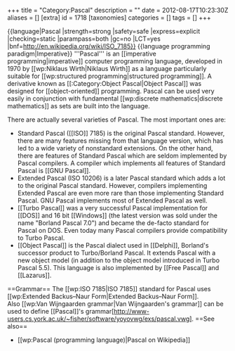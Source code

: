 +++
title = "Category:Pascal"
description = ""
date = 2012-08-17T10:23:30Z
aliases = []
[extra]
id = 1718
[taxonomies]
categories = []
tags = []
+++

{{language|Pascal
|strength=strong
|safety=safe
|express=explicit
|checking=static
|parampass=both
|gc=no
|LCT=yes
|bnf=http://en.wikipedia.org/wiki/ISO_7185}}
{{language programming paradigm|Imperative}}
'''Pascal''' is an [[imperative programming|imperative]] computer programming language, developed in 1970 by [[wp:Niklaus Wirth|Niklaus Wirth]] as a language particularly suitable for [[wp:structured programming|structured programming]]. A derivative known as [[:Category:Object Pascal|Object Pascal]] was designed for [[object-oriented]] programming. Pascal can be used very easily in conjunction with fundamental [[wp:discrete mathematics|discrete mathematics]] as sets are built into the language.

There are actually several varieties of Pascal. The most important ones are:
* Standard Pascal ([[ISO]] 7185) is the original Pascal standard. However, there are many features missing from that language version, which has led to a wide variety of nonstandard extensions. On the other hand, there are features of Standard Pascal which are seldom implemented by Pascal compilers. A compiler which implements all features of Standard Pascal is [[GNU Pascal]].
* Extended Pascal (ISO 10206) is a later Pascal standard which adds a lot to the original Pascal standard. However, compilers implementing Extended Pascal are even more rare than those implementing Standard Pascal. GNU Pascal implements most of Extended Pascal as well.
* [[Turbo Pascal]] was a very successful Pascal implementation for [[DOS]] and 16 bit [[Windows]] (the latest version was sold under the name "Borland Pascal 7.0") and became the de-facto standard for Pascal on DOS. Even today many Pascal compilers provide compatibility to Turbo Pascal.
* [[Object Pascal]] is the Pascal dialect used in [[Delphi]], Borland's successor product to Turbo/Borland Pascal. It extends Pascal with a new object model (in addition to the object model introduced in Turbo Pascal 5.5). This language is also implemented by [[Free Pascal]] and [[Lazarus]].

==Grammar==
The [[wp:ISO 7185|ISO 7185]] standard for Pascal uses [[wp:Extended Backus–Naur Form|Extended Backus–Naur Form]].  
Also [[wp:Van Wijngaarden grammar|Van Wijngaarden's grammar]] can be used to define 
[[Pascal]]'s grammar[http://www-users.cs.york.ac.uk/~fisher/software/yoyovwg/exs/pascal.vwg].
==See also==
* [[wp:Pascal (programming language)|Pascal on Wikipedia]]
